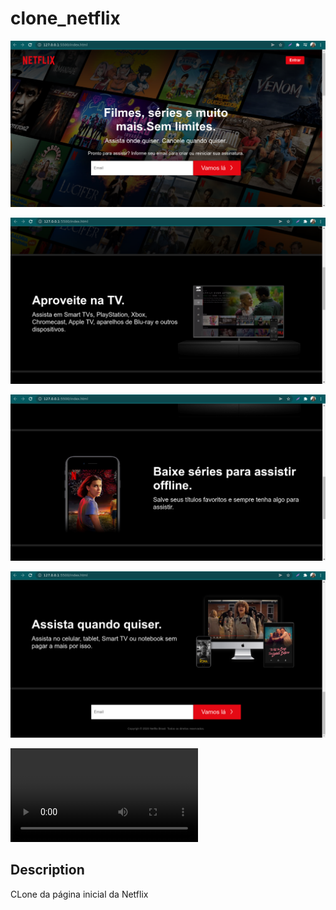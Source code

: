 # clone_netflix



<p aling="center">
    <img width="720px" src="assets/Screenshot_1.png">
</p>
 
 <p aling="center">
    <img width="720px" src="assets/Screenshot_2.png">
</p>

 <p aling="center">
    <img width="720px" src="assets/Screenshot_3.png">
</p>

<p aling="center">
    <img width="720px" src="assets/Screenshot_4.png">
</p>

<p> 
    <video src="assets/netflix.mp4"> 
</p>

## Description

 CLone da página inicial da Netflix
